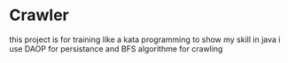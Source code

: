 # Crawler
this project is for training like a kata programming to show my skill in java
i use DAOP for persistance and BFS algorithme for crawling
